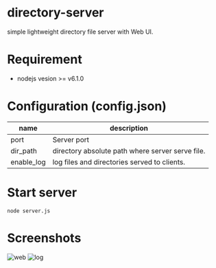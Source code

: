 # directory-server
simple lightweight directory file server with Web UI.

# Requirement
- nodejs vesion >= v6.1.0

# Configuration (config.json)
name | description
-----| -----------
port | Server port
dir_path | directory absolute path where server serve file.
enable_log | log files and directories served to clients.

# Start server
```node server.js```

# Screenshots
![web](https://github.com/MrYellowSock/directory-server/blob/main/img/screenshot1.png)
![log](https://github.com/MrYellowSock/directory-server/blob/main/img/screenshot2.png)